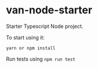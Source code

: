 # van-node-starter
Starter Typescript Node project.

To start using it:

`yarn or npm install`

Run tests using `npm run test`
